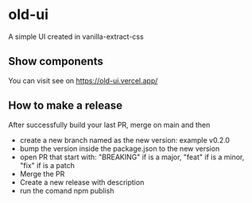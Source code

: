 # old-ui
A simple UI created in vanilla-extract-css

## Show components
You can visit see on
https://old-ui.vercel.app/

## How to make a release
After successfully build your last PR, merge on main and then
- create a new branch named as the new version: example v0.2.0
- bump the version inside the package.json to the new version
- open PR that start with: "BREAKING" if is a major, "feat" if is a minor, "fix" if is a patch
- Merge the PR
- Create a new release with description
- run the comand npm publish
